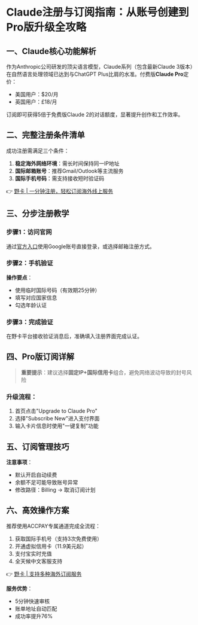 # Claude注册与订阅指南：从账号创建到Pro版升级全攻略

## 一、Claude核心功能解析
作为Anthropic公司研发的顶尖语言模型，Claude系列（包含最新Claude 3版本）在自然语言处理领域已达到与ChatGPT Plus比肩的水准。付费版**Claude Pro**定价：
- 美国用户：$20/月 
- 英国用户：£18/月

订阅即可获得5倍于免费版Claude 2的对话额度，显著提升创作和工作效率。

## 二、完整注册条件清单
成功注册需满足三个条件：
1. **稳定海外网络环境**：需长时间保持同一IP地址
2. **国际邮箱账号**：推荐Gmail/Outlook等主流服务
3. **国际手机号码**：需支持接收短时验证码

👉 [野卡 | 一分钟注册，轻松订阅海外线上服务](https://bbtdd.com/yeka)

## 三、分步注册教学
### 步骤1：访问官网
通过[官方入口](https://claude.ai/login)使用Google账号直接登录，或选择邮箱注册方式。



### 步骤2：手机验证
**操作要点**：
- 使用临时国际号码（有效期25分钟）
- 填写对应国家信息
- 勾选年龄认证



### 步骤3：完成验证
在野卡平台接收验证消息后，准确填入注册界面完成认证。



## 四、Pro版订阅详解
> **重要提示**：建议选择**固定IP+国际信用卡**组合，避免网络波动导致的封号风险

### 升级流程：
1. 首页点击"Upgrade to Claude Pro"
2. 选择"Subscribe New"进入支付界面
3. 输入卡片信息时使用"一键复制"功能



## 五、订阅管理技巧
**注意事项**：
- 默认开启自动续费
- 余额不足可能导致账号异常
- 修改路径：Billing → 取消订阅计划



## 六、高效操作方案
推荐使用ACCPAY专属通道完成全流程：
1. 获取国际手机号（支持3次免费使用）
2. 开通虚拟信用卡（11.9美元起）
3. 支付宝实时充值
4. 全天候中文客服支持

👉 [野卡 | 支持多种海外订阅服务](https://bbtdd.com/yeka)

**服务优势**：
- 5分钟快速审核
- 账单地址自动匹配
- 成功率提升76%
